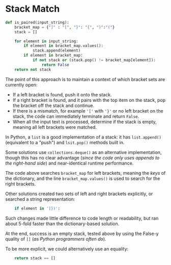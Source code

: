 # Stack Match


```python
def is_paired(input_string):
    bracket_map = {"]" : "[", "}": "{", ")":"("}
    stack = []

    for element in input_string:
        if element in bracket_map.values():
            stack.append(element)
        if element in bracket_map:
            if not stack or (stack.pop() != bracket_map[element]):
                return False
    return not stack
```

The point of this approach is to maintain a context of which bracket sets are currently open:

- If a left bracket is found, push it onto the stack.
- If a right bracket is found, and it pairs with the top item on the stack, pop the bracket off the stack and continue.
- If there is a mismatch, for example `'['` with `'}'` or no left bracket on the stack, the code can immediately terminate and return `False`.
- When all the input text is processed, determine if the stack is empty, meaning all left brackets were matched.

In Python, a `list` is a good implementation of a stack: it has `list.append()` (equivalent to a "push") and `lsit.pop()` methods built in.

Some solutions use `collections.deque()` as an alternative implementation, though this has no clear advantage (_since the code only uses appends to the right-hand side_) and near-identical runtime performance.

The code above searches `bracket_map` for left brackets, meaning the _keys_ of the dictionary, and the line `bracket_map.values()` is used to search for the right brackets.

Other solutions created two sets of left and right brackets explicitly, or searched a string representation:

```python
    if element in ']})':
```

Such changes made little difference to code length or readability, but ran about 5-fold faster than the dictionary-based solution.

At the end, success is an empty stack, tested above by using the False-y quality of `[]` (_as Python programmers often do_).

To be more explicit, we could alternatively use an equality:

```python
    return stack == []
```
